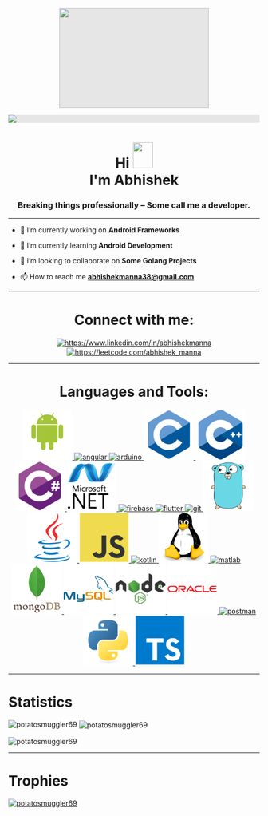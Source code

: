 <p align="center">
<img style="display: block;
              -webkit-user-select: none;
              margin: auto;
              cursor: zoom-out;
              background-color: hsl(0, 0%, 90%);" 
      src="https://i.giphy.com/9o9dh1JRGThC1qxGTJ.webp" 
      width="300" 
      height="200">

</p>

<p align="center">
    <img style="display: block;
    -webkit-user-select: none;margin: auto;
    background-color: hsl(0, 0%, 90%);" 
    src="https://user-images.githubusercontent.com/74038190/212284115-f47cd8ff-2ffb-4b04-b5bf-4d1c14c0247f.gif">

</p>
<h1 align="center">
  Hi 
  <img src="https://media.giphy.com/media/hvRJCLFzcasrR4ia7z/giphy.gif" width="40px" height="52px">
  <br>
  I'm Abhishek
</h1>

<h3 align="center">Breaking things professionally – Some call me a developer.</h3>

<hr class="rounded">

- 🔭 I’m currently working on **Android Frameworks**

- 🌱 I’m currently learning **Android Development**

- 👯 I’m looking to collaborate on **Some Golang Projects**

- 📫 How to reach me **abhishekmanna38@gmail.com**

<hr class="rounded">

<h1 align="center">Connect with me:</h1>
<p align="center">
  <a href="https://www.linkedin.com/in/abhishekmanna" 
    target="blank">
  <img align="center" 
        src="https://raw.githubusercontent.com/rahuldkjain/github-profile-readme-generator/master/src/images/icons/Social/linked-in-alt.svg"             
        alt="https://www.linkedin.com/in/abhishekmanna" height="60" width="80" />
  </a>
  <a href="https://leetcode.com/abhishek_manna" 
    target="blank">
    <img align="center" 
         src="https://raw.githubusercontent.com/rahuldkjain/github-profile-readme-generator/master/src/images/icons/Social/leet-code.svg"     
         alt="https://leetcode.com/abhishek_manna" 
         height="60" 
         width="80" />
  </a>
</p>

<hr class="rounded">

<h1 align="center">Languages and Tools:</h1>
<p align="center"> 

  <a href="https://developer.android.com" target="_blank" rel="noreferrer"> 
    <img src="https://raw.githubusercontent.com/devicons/devicon/master/icons/android/android-original-wordmark.svg" alt="android" width="100" height="100"/>   </a> 
  
  <a href="https://angular.io" target="_blank" rel="noreferrer"> 
    <img src="https://angular.io/assets/images/logos/angular/angular.svg" alt="angular" width="100" height="100"/> 
  </a> 
  
  <a href="https://www.arduino.cc/" target="_blank" rel="noreferrer"> 
  <img src="https://cdn.worldvectorlogo.com/logos/arduino-1.svg" alt="arduino" width="100" height="100"/> 
  </a> 
  
  <a href="https://www.cprogramming.com/" target="_blank" rel="noreferrer"> 
    <img src="https://raw.githubusercontent.com/devicons/devicon/master/icons/c/c-original.svg" alt="c" width="100" height="100"/>
  </a> 
  
  <a href="https://www.w3schools.com/cpp/" target="_blank" rel="noreferrer"> 
    <img src="https://raw.githubusercontent.com/devicons/devicon/master/icons/cplusplus/cplusplus-original.svg" alt="cplusplus" width="100" height="100"/> 
  </a> 
  
  <a href="https://www.w3schools.com/cs/" target="_blank" rel="noreferrer">
    <img src="https://raw.githubusercontent.com/devicons/devicon/master/icons/csharp/csharp-original.svg" alt="csharp" width="100" height="100"/> 
  </a> 
  
  <a href="https://dotnet.microsoft.com/" target="_blank" rel="noreferrer"> 
  <img src="https://raw.githubusercontent.com/devicons/devicon/master/icons/dot-net/dot-net-original-wordmark.svg" alt="dotnet" width="100" height="100"/> 
  </a> 
  <a href="https://firebase.google.com/" target="_blank" rel="noreferrer"> <img src="https://www.vectorlogo.zone/logos/firebase/firebase-icon.svg" alt="firebase" width="100" height="100"/> </a> 
  <a href="https://flutter.dev" target="_blank" rel="noreferrer"> <img src="https://www.vectorlogo.zone/logos/flutterio/flutterio-icon.svg" alt="flutter" width="100" height="100"/> </a> 
  <a href="https://git-scm.com/" target="_blank" rel="noreferrer"> <img src="https://www.vectorlogo.zone/logos/git-scm/git-scm-icon.svg" alt="git" width="100" height="100"/> </a> 
  <a href="https://golang.org" target="_blank" rel="noreferrer"> <img src="https://raw.githubusercontent.com/devicons/devicon/master/icons/go/go-original.svg" alt="go" width="100" height="100"/> </a> 
  <a href="https://www.java.com" target="_blank" rel="noreferrer"> <img src="https://raw.githubusercontent.com/devicons/devicon/master/icons/java/java-original.svg" alt="java" width="100" height="100"/> </a> 
  <a href="https://developer.mozilla.org/en-US/docs/Web/JavaScript" target="_blank" rel="noreferrer"> <img src="https://raw.githubusercontent.com/devicons/devicon/master/icons/javascript/javascript-original.svg" alt="javascript" width="100" height="100"/> </a>
  <a href="https://kotlinlang.org" target="_blank" rel="noreferrer"> <img src="https://www.vectorlogo.zone/logos/kotlinlang/kotlinlang-icon.svg" alt="kotlin" width="100" height="100"/> </a> 
  <a href="https://www.linux.org/" target="_blank" rel="noreferrer"> <img src="https://raw.githubusercontent.com/devicons/devicon/master/icons/linux/linux-original.svg" alt="linux" width="100" height="100"/> </a> 
  <a href="https://www.mathworks.com/" target="_blank" rel="noreferrer"> <img src="https://upload.wikimedia.org/wikipedia/commons/2/21/Matlab_Logo.png" alt="matlab" width="100" height="100"/> </a> 
  <a href="https://www.mongodb.com/" target="_blank" rel="noreferrer"> <img src="https://raw.githubusercontent.com/devicons/devicon/master/icons/mongodb/mongodb-original-wordmark.svg" alt="mongodb" width="100" height="100"/> </a> 
  <a href="https://www.mysql.com/" target="_blank" rel="noreferrer"> <img src="https://raw.githubusercontent.com/devicons/devicon/master/icons/mysql/mysql-original-wordmark.svg" alt="mysql" width="100" height="100"/> </a> 
  <a href="https://nodejs.org" target="_blank" rel="noreferrer"> <img src="https://raw.githubusercontent.com/devicons/devicon/master/icons/nodejs/nodejs-original-wordmark.svg" alt="nodejs" width="100" height="100"/> </a> 
  <a href="https://www.oracle.com/" target="_blank" rel="noreferrer"> <img src="https://raw.githubusercontent.com/devicons/devicon/master/icons/oracle/oracle-original.svg" alt="oracle" width="100" height="100"/> </a> 
  <a href="https://postman.com" target="_blank" rel="noreferrer"> <img src="https://www.vectorlogo.zone/logos/getpostman/getpostman-icon.svg" alt="postman" width="100" height="100"/> </a> 
  <a href="https://www.python.org" target="_blank" rel="noreferrer"> <img src="https://raw.githubusercontent.com/devicons/devicon/master/icons/python/python-original.svg" alt="python" width="100" height="100"/> </a> 
  <a href="https://www.typescriptlang.org/" target="_blank" rel="noreferrer"> <img src="https://raw.githubusercontent.com/devicons/devicon/master/icons/typescript/typescript-original.svg" alt="typescript" width="100" height="100"/> </a> 

</p>
<hr class="rounded">

<p>
  <h1>Statistics</h1>
  <p><img align="left" src="https://github-readme-stats.vercel.app/api/top-langs?username=potatosmuggler69&show_icons=true&locale=en&layout=compact" alt="potatosmuggler69" /></p>

  <p>&nbsp;<img align="center" src="https://github-readme-stats.vercel.app/api?username=potatosmuggler69&show_icons=true&locale=en" alt="potatosmuggler69" /></p>

  <p><img align="center" src="https://github-readme-streak-stats.herokuapp.com/?user=potatosmuggler69&" alt="potatosmuggler69" /></p>
</p>

<hr class="rounded">

<p align="center"> 
    <h1>Trophies</h1>
  <a href="https://github.com/ryo-ma/github-profile-trophy">
    <img src="https://github-profile-trophy.vercel.app/?username=potatosmuggler69" alt="potatosmuggler69" />
  </a> 
</p>
